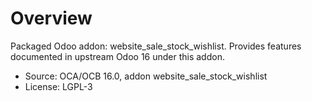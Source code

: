# Overview

Packaged Odoo addon: website_sale_stock_wishlist. Provides features documented in upstream Odoo 16 under this addon.

- Source: OCA/OCB 16.0, addon website_sale_stock_wishlist
- License: LGPL-3
